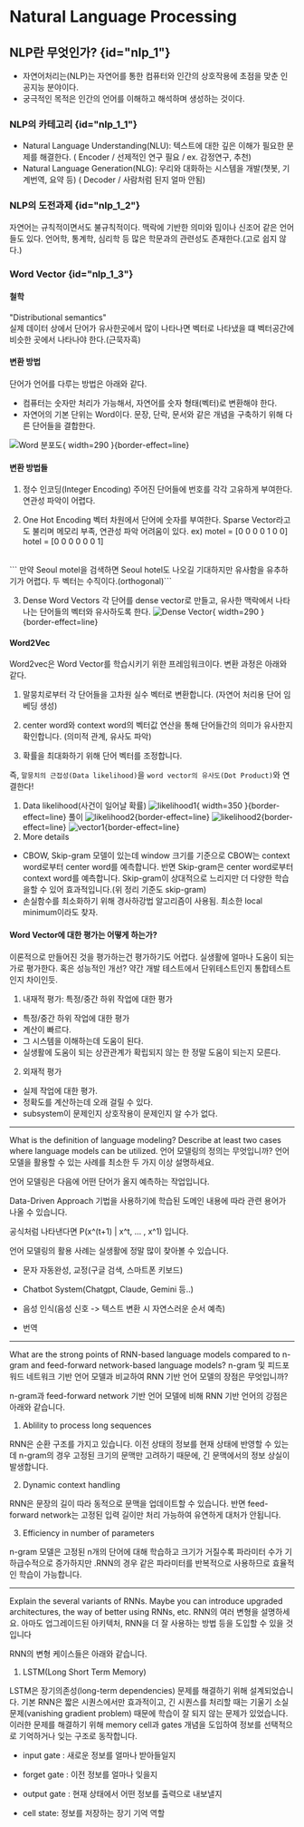 # Natural Language Processing

## NLP란 무엇인가? {id="nlp_1"}
- 자연어처리는(NLP)는 자연어를 통한 컴퓨터와 인간의 상호작용에 초점을 맞춘 인공지능 분야이다.
- 궁극적인 목적은 인간의 언어를 이해하고 해석하며 생성하는 것이다.

### NLP의 카테고리 {id="nlp_1_1"}
- Natural Language Understanding(NLU): 텍스트에 대한 깊은 이해가 필요한 문제를 해결한다.
  ( Encoder / 선제적인 연구 필요 / ex. 감정연구, 추천)
- Natural Language Generation(NLG): 우리와 대화하는 시스템을 개발(챗봇, 기계번역, 요약 등)
  ( Decoder / 사람처럼 된지 얼마 안됨)

### NLP의 도전과제 {id="nlp_1_2"}
자연어는 규칙적이면서도 불규칙적이다. 맥락에 기반한 의미와 밈이나 신조어 같은 언어들도 있다.
언어학, 통계학, 심리학 등 많은 학문과의 관련성도 존재한다.(고로 쉽지 않다.)


### Word Vector {id="nlp_1_3"}
#### 철학
"Distributional semantics"<br/>
실제 데이터 상에서 단어가 유사한곳에서 많이 나타나면 벡터로 나타냈을 떄 벡터공간에 비슷한 곳에서 나타나야 한다.(근묵자흑)
#### 변환 방법
단어가 언어를 다루는 방법은 아래와 같다.
- 컴퓨터는 숫자만 처리가 가능해서, 자연어를 숫자 형태(벡터)로 변환해야 한다.
- 자연어의 기본 단위는 Word이다. 문장, 단락, 문서와 같은 개념을 구축하기 위해 다른 단어들을 결합한다.

![Word 분포도](word_poisition.png){ width=290 }{border-effect=line}

#### 변환 방법들
1. 정수 인코딩(Integer Encoding)
주어진 단어들에 번호를 각각 고유하게 부여한다. 연관성 파악이 어렵다.

2. One Hot Encoding
벡터 차원에서 단어에 숫자를 부여한다. Sparse Vector라고도 불리며 메모리 부족, 연관성 파악 어려움이 있다.
ex) motel = [0 0 0 0 1 0 0]
   hotel = [0 0 0 0 0 0 1]
<br/>
```  만약 Seoul motel을 검색하면 Seoul hotel도 나오길 기대하지만 유사함을 유추하기가 어렵다. 두 벡터는 수직이다.(orthogonal)```

3. Dense Word Vectors
각 단어를 dense vector로 만들고, 유사한 맥락에서 나타나는 단어들의 벡터와 유사하도록 한다.
![Dense Vector](dense_vector.png){ width=290 }{border-effect=line}

#### Word2Vec
Word2vec은 Word Vector를 학습시키기 위한 프레임워크이다.
변환 과정은 아래와 같다.
1. 말뭉치로부터 각 단어들을 고차원 실수 벡터로 변환합니다.
(자연어 처리용 단어 임베딩 생성)

2. center word와 context word의 벡터값 연산을 통해 단어들간의 의미가 유사한지 확인합니다.
(의미적 관계, 유사도 파악)
3. 확률을 최대화하기 위해 단어 벡터를 조정합니다.

즉, `말뭉치의 근접성(Data likelihood)`을 `word vector의 유사도(Dot Product)`와 연결한다!

1. Data likelihood(사건이 일어날 확률)
   ![likelihood1](likelihood1.png){ width=350 }{border-effect=line}
풀이
   ![likelihood2](likelihood2.png){border-effect=line}
   ![likelihood2](likelihood3.png){border-effect=line}
   ![vector1](vector1.png){border-effect=line}
2. More details
- CBOW, Skip-gram 모델이 있는데 window 크기를 기준으로 CBOW는 context word로부터 center word를 예측합니다. 반면 Skip-gram은 center word로부터 context word를 예측합니다.
Skip-gram이 상대적으로 느리지만 더 다양한 학습을할 수 있어 효과적입니다.(위 정리 기준도 skip-gram)
- 손실함수를 최소화하기 위해 경사하강법 알고리즘이 사용됨. 최소한 local minimum이라도 찾자.

#### Word Vector에 대한 평가는 어떻게 하는가?
이론적으로 만들어진 것을 평가하는건 평가하기도 어렵다. 실생활에 얼마나 도움이 되는가로 평가한다. 혹은 성능적인 개선?
약간 개발 테스트에서 단위테스트인지 통합테스트인지 차이인듯.
1. 내재적 평가: 특정/중간 하위 작업에 대한 평가
- 특정/중간 하위 작업에 대한 평가
- 계산이 빠르다.
- 그 시스템을 이해하는데 도움이 된다.
- 실생활에 도움이 되는 상관관계가 확립되지 않는 한 정말 도움이 되는지 모른다.
2. 외재적 평가
- 실제 작업에 대한 평가.
- 정확도를 계산하는데 오래 걸릴 수 있다.
- subsystem이 문제인지 상호작용이 문제인지 알 수가 없다.




------------------------------------------------------------------------------------------------------

What is the definition of language modeling?
Describe at least two cases where language models can be utilized.
언어 모델링의 정의는 무엇입니까?
언어 모델을 활용할 수 있는 사례를 최소한 두 가지 이상 설명하세요.

언어 모델링은 다음에 어떤 단어가 올지 예측하는 작업입니다.

Data-Driven Approach 기법을 사용하기에 학습된 도메인 내용에 따라 관련 용어가 나올 수 있습니다.

공식처럼 나타낸다면 P(x^(t+1) | x^t, ... , x^1) 입니다.




언어 모델링의 활용 사례는 실생활에 정말 많이 찾아볼 수 있습니다.

- 문자 자동완성, 교정(구글 검색, 스마트폰 키보드)

- Chatbot System(Chatgpt, Claude, Gemini 등..)

- 음성 인식(음성 신호 -> 텍스트 변환 시 자연스러운 순서 예측)

- 번역

---------------------------------------------------------------------------
What are the strong points of RNN-based language models
compared to n-gram and feed-forward network-based language models?
n-gram 및 피드포워드 네트워크 기반 언어 모델과 비교하여 RNN 기반 언어 모델의 장점은 무엇입니까?

n-gram과 feed-forward network 기반 언어 모델에 비해 RNN 기반 언어의 강점은 아래와 같습니다.

1. Ablility to process long sequences 

RNN은 순환 구조를 가지고 있습니다. 이전 상태의 정보를 현재 상태에 반영할 수 있는데 n-gram의 경우 고정된 크기의 문맥만 고려하기 때문에, 긴 문맥에서의 정보 상실이 발생합니다.

2. Dynamic context handling

RNN은 문장의 길이 따라 동적으로 문맥을 업데이트할 수 있습니다. 반면 feed-forward network는 고정된 입력 길이만 처리 가능하여 유연하게 대처가 안됩니다.

3. Efficiency in number of parameters

n-gram 모델은 고정된 n개의 단어에 대해 학습하고 크기가 거질수록 파라미터 수가 기하급수적으로 증가하지만 .RNN의 경우 같은 파라미터를 반복적으로 사용하므로 효율적인 학습이 가능합니다.

--------------------------------------------------------------------------------------------------------------------------
Explain the several variants of RNNs. Maybe you can introduce upgraded architectures,
the way of better using RNNs, etc.
RNN의 여러 변형을 설명하세요. 아마도 업그레이드된 아키텍처, RNN을 더 잘 사용하는 방법 등을 도입할 수 있을 것입니다

RNN의 변형 케이스들은 아래와 같습니다.

1. LSTM(Long Short Term Memory)

LSTM은 장기의존성(long-term dependencies) 문제를 해결하기 위해 설계되었습니다. 기본 RNN은 짧은 시퀀스에서만 효과적이고, 긴 시퀀스를 처리할 때는 기울기 소실 문제(vanishing gradient problem) 때문에 학습이 잘 되지 않는 문제가 있었습니다.  이러한 문제를 해결하기 위해 memory cell과 gates 개념을 도입하여 정보를 선택적으로 기억하거나 잊는 구조로 동작합니다.

- input gate : 새로운 정보를 얼마나 받아들일지

- forget gate : 이전 정보를 얼마나 잊을지

- output gate : 현재 상태에서 어떤 정보를 출력으로 내보낼지

- cell state: 정보를 저장하는 장기 기억 역할
